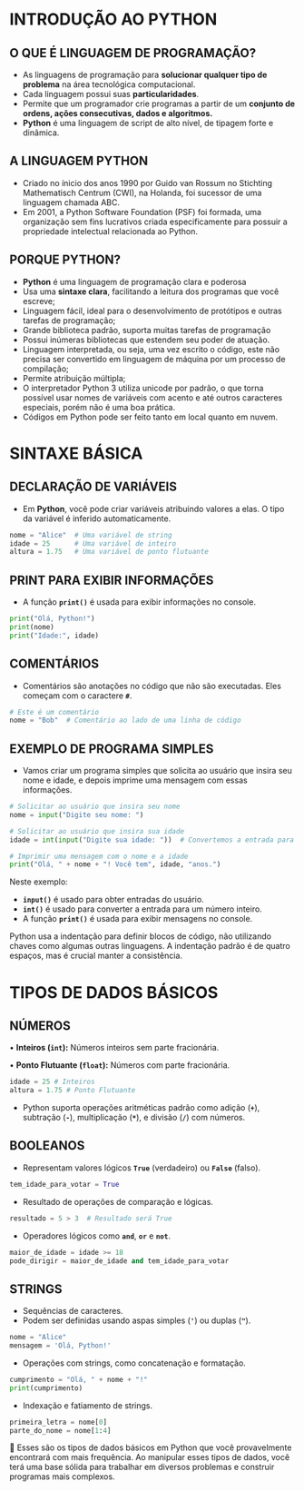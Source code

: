 # INTRODUÇÃO AO PYTHON

## **O QUE É LINGUAGEM DE PROGRAMAÇÃO?**

- As linguagens de programação para **solucionar qualquer tipo de problema** na área tecnológica computacional.
- Cada linguagem possui suas **particularidades**.
- Permite que um programador crie programas a partir de um **conjunto de ordens, ações consecutivas, dados e  algoritmos.**
- **Python** é uma linguagem de script de alto nível, de tipagem forte e dinâmica.

## **A LINGUAGEM PYTHON**

- Criado no ínicio dos anos 1990 por Guido van Rossum no Stichting Mathematisch Centrum (CWI), na Holanda, foi sucessor de uma linguagem chamada ABC.
- Em 2001, a Python Software Foundation (PSF) foi formada, uma organização sem fins lucrativos criada especificamente para possuir a propriedade intelectual relacionada ao Python.

## **PORQUE PYTHON?**

- **Python** é uma linguagem de programação clara e poderosa
- Usa uma **sintaxe clara**, facilitando a leitura dos programas que você escreve;
- Linguagem fácil, ideal para o desenvolvimento de protótipos e outras tarefas de programação;
- Grande biblioteca padrão, suporta muitas tarefas de programação
- Possui inúmeras bibliotecas que estendem seu poder de atuação.
- Linguagem interpretada, ou seja, uma vez escrito o código, este não precisa ser convertido em linguagem de máquina por um processo de compilação;
- Permite atribuição múltipla;
- O interpretador Python 3 utiliza unicode por padrão, o que torna possível usar nomes de variáveis com acento e até outros caracteres especiais, porém não é uma boa prática.
- Códigos em Python pode ser feito tanto em local quanto em nuvem.

# SINTAXE BÁSICA

## DECLARAÇÃO DE VARIÁVEIS

- Em **Python**, você pode criar variáveis atribuindo valores a elas. O tipo da variável é inferido automaticamente.

```python
nome = "Alice"  # Uma variável de string
idade = 25      # Uma variável de inteiro
altura = 1.75   # Uma variável de ponto flutuante
```

## PRINT PARA EXIBIR INFORMAÇÕES

- A função **`print()`** é usada para exibir informações no console.

```python
print("Olá, Python!")
print(nome)
print("Idade:", idade)
```

## COMENTÁRIOS

- Comentários são anotações no código que não são executadas. Eles começam com o caractere **`#`**.

```python
# Este é um comentário
nome = "Bob"  # Comentário ao lado de uma linha de código
```

## EXEMPLO DE PROGRAMA SIMPLES

- Vamos criar um programa simples que solicita ao usuário que insira seu nome e idade, e depois imprime uma mensagem com essas informações.

```python
# Solicitar ao usuário que insira seu nome
nome = input("Digite seu nome: ")

# Solicitar ao usuário que insira sua idade
idade = int(input("Digite sua idade: "))  # Convertemos a entrada para um número inteiro

# Imprimir uma mensagem com o nome e a idade
print("Olá, " + nome + "! Você tem", idade, "anos.")
```

Neste exemplo:

- **`input()`** é usado para obter entradas do usuário.
- **`int()`** é usado para converter a entrada para um número inteiro.
- A função **`print()`** é usada para exibir mensagens no console.

Python usa a indentação para definir blocos de código, não utilizando chaves como algumas outras linguagens. A indentação padrão é de quatro espaços, mas é crucial manter a consistência.

# TIPOS DE DADOS BÁSICOS

## NÚMEROS

• **Inteiros (`int`):** Números inteiros sem parte fracionária.

• **Ponto Flutuante (`float`):** Números com parte fracionária.

```python
idade = 25 # Inteiros
altura = 1.75 # Ponto Flutuante
```

- Python suporta operações aritméticas padrão como adição (**`+`**), subtração (**`-`**), multiplicação (**`*`**), e divisão (**`/`**) com números.

## BOOLEANOS

- Representam valores lógicos **`True`** (verdadeiro) ou **`False`** (falso).

```python
tem_idade_para_votar = True
```

- Resultado de operações de comparação e lógicas.

```python
resultado = 5 > 3  # Resultado será True
```

- Operadores lógicos como **`and`**, **`or`** e **`not`**.

```python
maior_de_idade = idade >= 18
pode_dirigir = maior_de_idade and tem_idade_para_votar
```

## STRINGS

- Sequências de caracteres.
- Podem ser definidas usando aspas simples (**`'`**) ou duplas (**`"`**).

```python
nome = "Alice"
mensagem = 'Olá, Python!'
```

- Operações com strings, como concatenação e formatação.

```python
cumprimento = "Olá, " + nome + "!"
print(cumprimento)
```

- Indexação e fatiamento de strings.

```python
primeira_letra = nome[0]
parte_do_nome = nome[1:4]
```

<aside>
📢 Esses são os tipos de dados básicos em Python que você provavelmente encontrará com mais frequência. Ao manipular esses tipos de dados, você terá uma base sólida para trabalhar em diversos problemas e construir programas mais complexos.

</aside>

